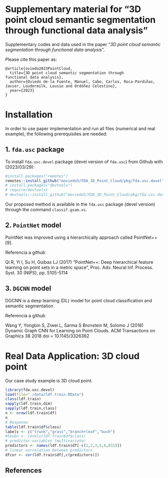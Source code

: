 
# Supplementary material for “3D point cloud semantic segmentation through functional data analysis”

Supplementary codes and data used in the paper “*3D point cloud semantic
segmentation through functional data analysis*”.

Please cite this paper as:

    @article{oviedo2023PointCloud,
      title={3D point cloud semantic segmentation through
    functional data analysis},
      author={Oviedo de-la Fuente, Manuel, Cabo, Carlos, Roca-Pardiñas, Javier, Loudermilk, Lousie and Ordóñez Celestino},
      year={2023}
    }

# Installation

In order to use paper implementation and run all files (numerical and
real example), the following prerequisites are needed:

## 1. `fda.usc` package

To install `fda.usc.devel` package (devel version of `fda.usc`) from
Github with (2023/03/29):

``` r
#install.packages("remotes")
remotes::install_github("moviedo5/FDA_3D_Point_Cloud/pkg/fda.usc.devel")
# install.packages("devtools")
# require(devtools)
# devtools::install_github("moviedo5/FDA_3D_Point_Cloud/pkg/fda.usc.devel")
```

Our proposed method is available in the `fda.usc` package (devel
version) through the command `classif.gsam.vs`.

## 2. `PointNet` model

PointNet was improved using a hierarchically approach called PointNet++
\[9\].

Referencia a github

Qi R, Yi l, Su H, Guibas LJ (2017) “PointNet++: Deep hierarchical
feature learning on point sets in a metric space”, Proc. Adv. Neural
Inf. Process. Syst. 30 (NIPS), pp. 5105-5114

## 3. `DGCNN` model

DGCNN is a deep learning (DL) model for point cloud classification and
semantic segmentation

Referencia a github

Wang Y, Yongbin S, Ziwei L, Sarma S Bronstein M, Solomo J (2018) Dynamic
Graph CNN for Learning on Point Clouds. ACM Transactions on Graphics 38
2018 doi = 10.1145/3326362

<!--# Simulation (Numerical Studies)

+ `./inst/script/Simulation.R`: Code for main simulation.
  

```r
library(fda.usc.devel)
# source("./R/Simulation.R")
```
-->

# Real Data Application: 3D cloud point

Our case study example is 3D cloud point.

``` r
library(fda.usc.devel)
load(file="./data/ldf.train.RData")
class(ldf.train)
sapply(ldf.train,dim)
sapply(ldf.train,class)
n <- nrow(ldf.train$df)
n
# Response
table(ldf.train$df$class)
labels <- c("trunk","grass","branch+leaf","bush")
#levEn <- levels(ldf.train$df$class)
# predictor variables (multivariate)
predictors <- names(ldf.train$df[-c(1,2,3,5,6,831)])
# linear correlation between predictors
dfcor <- cor(ldf.train$df[,c(predictors)])
```

## References
